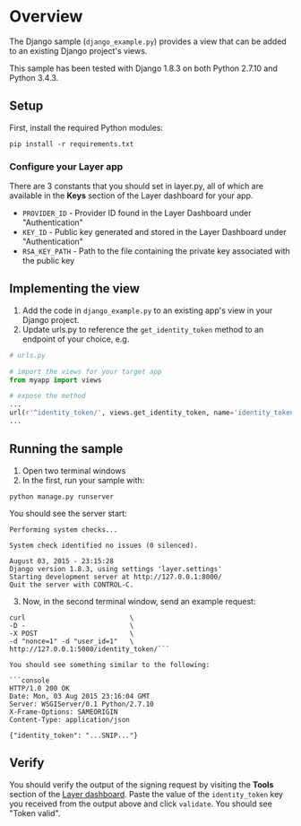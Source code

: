 # Overview

The Django sample (`django_example.py`) provides a view that can be added to an existing Django project's views.

This sample has been tested with Django 1.8.3 on both Python 2.7.10 and Python 3.4.3.

## Setup

First, install the required Python modules:

```console
pip install -r requirements.txt
```

### Configure your Layer app

There are 3 constants that you should set in layer.py, all of which are available in the **Keys** section of the Layer dashboard for your app.

* `PROVIDER_ID` - Provider ID found in the Layer Dashboard under "Authentication"
* `KEY_ID` - Public key generated and stored in the Layer Dashboard under "Authentication"
* `RSA_KEY_PATH` - Path to the file containing the private key associated with the public key

## Implementing the view

1. Add the code in `django_example.py` to an existing app's view in your Django project.
2. Update urls.py to reference the `get_identity_token` method to an endpoint of your choice, e.g.

```python
# urls.py

# import the views for your target app
from myapp import views

# expose the method
...
url(r'^identity_token/', views.get_identity_token, name='identity_token')
...
```

## Running the sample

1. Open two terminal windows
2. In the first, run your sample with:

  ```console
  python manage.py runserver
  ```

  You should see the server start:

  ```console
  Performing system checks...

  System check identified no issues (0 silenced).

  August 03, 2015 - 23:15:28
  Django version 1.8.3, using settings 'layer.settings'
  Starting development server at http://127.0.0.1:8000/
  Quit the server with CONTROL-C.
  ```

3. Now, in the second terminal window, send an example request:

  ```console
  curl                          \
  -D -                          \
  -X POST                       \
  -d "nonce=1" -d "user_id=1"   \
  http://127.0.0.1:5000/identity_token/```

  You should see something similar to the following:

  ```console
  HTTP/1.0 200 OK
  Date: Mon, 03 Aug 2015 23:16:04 GMT
  Server: WSGIServer/0.1 Python/2.7.10
  X-Frame-Options: SAMEORIGIN
  Content-Type: application/json

  {"identity_token": "...SNIP..."}
  ```

## Verify

You should verify the output of the signing request by visiting the **Tools**
section of the [Layer dashboard](https://developer.layer.com/dashboard/).
Paste the value of the `identity_token` key you received from the output above
and click `validate`. You should see "Token valid".
